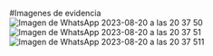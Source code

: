 #Imagenes de evidencia
![Imagen de WhatsApp 2023-08-20 a las 20 37 50](https://github.com/gochoag/MarcadoresPersonalizadosGoogleMapsAPI/assets/107816550/2a6d6a3d-9434-4939-8c47-e54e7e56f2a5)
![Imagen de WhatsApp 2023-08-20 a las 20 37 51](https://github.com/gochoag/MarcadoresPersonalizadosGoogleMapsAPI/assets/107816550/e9ef1a8b-be3e-4fd7-bb98-6ac9defdb9d6)
![Imagen de WhatsApp 2023-08-20 a las 20 37 511](https://github.com/gochoag/MarcadoresPersonalizadosGoogleMapsAPI/assets/107816550/7fb25e5e-65ec-482f-bdef-d82b5bb3eacd)
